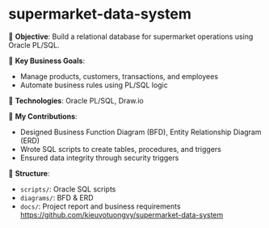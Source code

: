 # supermarket-data-system
🎯 **Objective**: Build a relational database for supermarket operations using Oracle PL/SQL.

🧠 **Key Business Goals**:
- Manage products, customers, transactions, and employees
- Automate business rules using PL/SQL logic

🔧 **Technologies**: Oracle PL/SQL, Draw.io

📌 **My Contributions**:
- Designed Business Function Diagram (BFD), Entity Relationship Diagram (ERD)
- Wrote SQL scripts to create tables, procedures, and triggers
- Ensured data integrity through security triggers

📂 **Structure**:
- `scripts/`: Oracle SQL scripts
- `diagrams/`: BFD & ERD
- `docs/`: Project report and business requirements
https://github.com/kieuvotuongvy/supermarket-data-system
